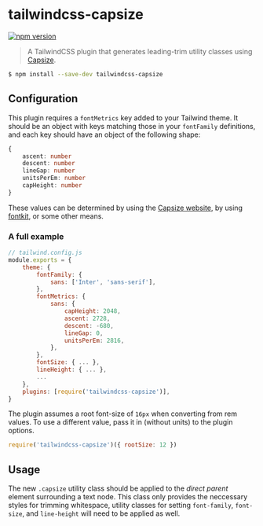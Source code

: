 # tailwindcss-capsize

[![npm version][npm-img]][npm-url]

> A TailwindCSS plugin that generates leading-trim utility classes using [Capsize](https://github.com/seek-oss/capsize).

```bash
$ npm install --save-dev tailwindcss-capsize
```

## Configuration

This plugin requires a `fontMetrics` key added to your Tailwind theme. It should be an object with keys matching those in your `fontFamily` definitions, and each key should have an object of the following shape:

```ts
{
    ascent: number
    descent: number
    lineGap: number
    unitsPerEm: number
    capHeight: number
}
```

These values can be determined by using the [Capsize website](https://seek-oss.github.io/capsize/), by using [fontkit](https://github.com/foliojs/fontkit), or some other means.

### A full example

```js
// tailwind.config.js
module.exports = {
    theme: {
        fontFamily: {
            sans: ['Inter', 'sans-serif'],
        },
        fontMetrics: {
            sans: {
                capHeight: 2048,
                ascent: 2728,
                descent: -680,
                lineGap: 0,
                unitsPerEm: 2816,
            },
        },
        fontSize: { ... },
        lineHeight: { ... },
        ...
    },
    plugins: [require('tailwindcss-capsize')],
}
```

The plugin assumes a root font-size of `16px` when converting from rem values. To use a different value, pass it in (without units) to the plugin options.

```js
require('tailwindcss-capsize')({ rootSize: 12 })
```

## Usage

The new `.capsize` utility class should be applied to the _direct parent_ element surrounding a text node. This class only provides the neccessary styles for trimming whitespace, utility classes for setting `font-family`, `font-size`, and `line-height` will need to be applied as well.

[npm-url]: https://www.npmjs.com/package/tailwindcss-capsize
[npm-img]: https://img.shields.io/npm/v/tailwindcss-capsize.svg?style=flat-square
